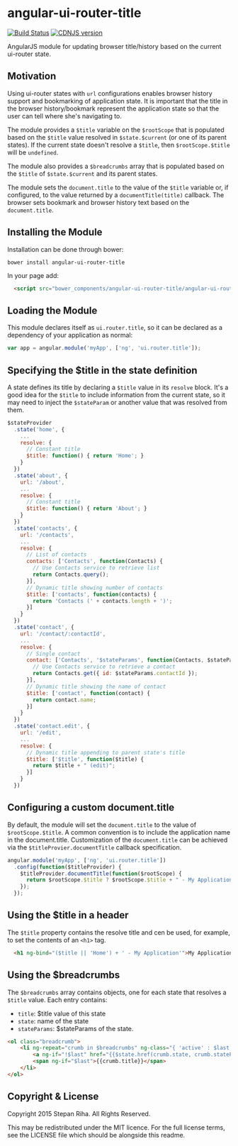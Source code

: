 angular-ui-router-title
=========================

[![Build Status](https://travis-ci.org/nonplus/angular-ui-router-title.svg?branch=master)](https://travis-ci.org/nonplus/angular-ui-router-title)
[![CDNJS version](https://img.shields.io/cdnjs/v/angular-ui-router-title.svg)](https://cdnjs.com/libraries/angular-ui-router-title)

AngularJS module for updating browser title/history based on the current ui-router state.


Motivation
----------

Using ui-router states with `url` configurations enables browser history support and bookmarking of application state.
It is important that the title in the browser history/bookmark represent the application state so that the user can tell
where she's navigating to.

The module provides a `$title` variable on the `$rootScope` that is populated based on the `$title` value resolved
in `$state.$current` (or one of its parent states).  If the current state doesn't resolve a `$title`,
then `$rootScope.$title` will be `undefined`.

The module also provides a `$breadcrumbs` array that is populated based on the `$title` of `$state.$current` and its parent states.

The module sets the `document.title` to the value of the `$title` variable or, if configured, to the value returned by a `documentTitle(title)` callback.
The browser sets bookmark and browser history text based on the `document.title`.


Installing the Module
---------------------
Installation can be done through bower:
``` shell
bower install angular-ui-router-title
```

In your page add:
```html
  <script src="bower_components/angular-ui-router-title/angular-ui-router-title.js"></script>
```


Loading the Module
------------------

This module declares itself as `ui.router.title`, so it can be declared as a dependency of your application as normal:

```javascript
var app = angular.module('myApp', ['ng', 'ui.router.title']);
```


Specifying the $title in the state definition
---------------------------------------------

A state defines its title by declaring a `$title` value in its `resolve` block.
It's a good idea for the `$title` to include information from the current state,
so it may need to inject the `$stateParam` or another value that was resolved from them.

```javascript
$stateProvider
  .state('home', {
    ...
    resolve: {
      // Constant title
      $title: function() { return 'Home'; }
    }
  })
  .state('about', {
    url: '/about',
    ...
    resolve: {
      // Constant title
      $title: function() { return 'About'; }
    }
  })
  .state('contacts', {
    url: '/contacts',
    ...
    resolve: {
      // List of contacts
      contacts: ['Contacts', function(Contacts) {
        // Use Contacts service to retrieve list
        return Contacts.query();
      }],
      // Dynamic title showing number of contacts
      $title: ['contacts', function(contacts) {
        return 'Contacts (' + contacts.length + ')';
      }]
    }
  })
  .state('contact', {
    url: '/contact/:contactId',
    ...
    resolve: {
      // Single contact
      contact: ['Contacts', '$stateParams', function(Contacts, $stateParams) {
        // Use Contacts service to retrieve a contact
        return Contacts.get({ id: $stateParams.contactId });
      }],
      // Dynamic title showing the name of contact
      $title: ['contact', function(contact) {
        return contact.name;
      }]
    }
  })
  .state('contact.edit', {
    url: '/edit',
    ...
    resolve: {
      // Dynamic title appending to parent state's title
      $title: ['$title', function($title) {
        return $title + " (edit)";
      }]
    }
  })
```


Configuring a custom document.title
-----------------------------------

By default, the module will set the `document.title` to the value of `$rootScope.$title`.  A common convention is to include
the application name in the document.title.  Customization of the `document.title` can be achieved via the `$titleProvier.documentTitle`
callback specification.

```javascript
angular.module('myApp', ['ng', 'ui.router.title'])
  .config(function($titleProvider) {
    $titleProvider.documentTitle(function($rootScope) {
      return $rootScope.$title ? $rootScope.$title + " - My Application" : "My Application";
    });
  });
```


Using the $title in a header
----------------------------

The `$title` property contains the resolve title and cen be used, for example, to set the contents of an `<h1>` tag.

```html
  <h1 ng-bind="($title || 'Home') + ' - My Application'">My Application</h1>
```


Using the $breadcrumbs
----------------------

The `$breadcrumbs` array contains objects, one for each state that resolves a `$title` value.  Each entry contains:

  * `title`: $title value of this state
  * `state`: name of the state
  * `stateParams`: $stateParams of the state.

```html
<ol class="breadcrumb">
	<li ng-repeat="crumb in $breadcrumbs" ng-class="{ 'active' : $last }">
		<a ng-if="!$last" href="{{$state.href(crumb.state, crumb.stateParams)}}">{{crumb.title}}</a>
		<span ng-if="$last">{{crumb.title}}</span>
	</li>
</ol>
```


Copyright & License
-------------------

Copyright 2015 Stepan Riha. All Rights Reserved.

This may be redistributed under the MIT licence. For the full license terms, see the LICENSE file which
should be alongside this readme.
